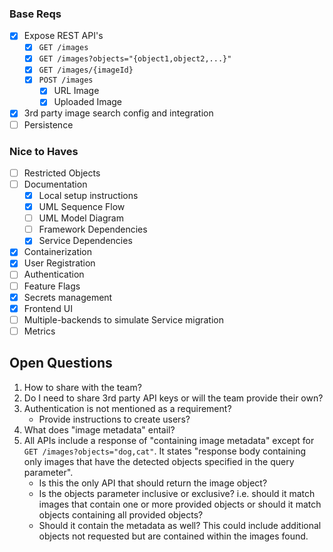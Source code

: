 ### Base Reqs

- [x] Expose REST API's
  - [x] `GET /images`
  - [x] `GET /images?objects="{object1,object2,...}"`
  - [x] `GET /images/{imageId}`
  - [x] `POST /images`
    - [x] URL Image
    - [x] Uploaded Image
- [x] 3rd party image search config and integration
- [ ] Persistence

### Nice to Haves

- [ ] Restricted Objects
- [ ] Documentation
  - [x] Local setup instructions
  - [x] UML Sequence Flow
  - [ ] UML Model Diagram
  - [ ] Framework Dependencies
  - [x] Service Dependencies
- [x] Containerization
- [x] User Registration
- [ ] Authentication
- [ ] Feature Flags
- [x] Secrets management
- [x] Frontend UI
- [ ] Multiple-backends to simulate Service migration
- [ ] Metrics

## Open Questions

1. How to share with the team?
2. Do I need to share 3rd party API keys or will the team provide their own?
3. Authentication is not mentioned as a requirement?
   - Provide instructions to create users?
4. What does "image metadata" entail?
5. All APIs include a response of "containing image metadata" except for `GET /images?objects="dog,cat"`. It states "response body containing only images that have the detected objects specified in the query parameter".
   - Is this the only API that should return the image object?
   - Is the objects parameter inclusive or exclusive? i.e. should it match images that contain one or more provided objects or should it match objects containing all provided objects?
   - Should it contain the metadata as well? This could include additional objects not requested but are contained within the images found.
